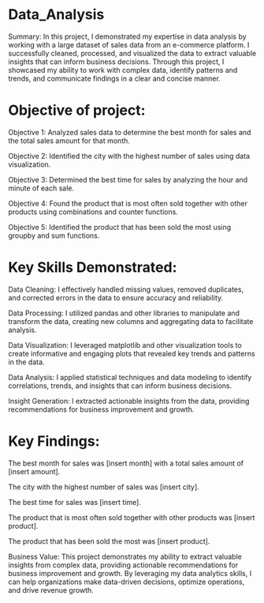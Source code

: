 # Data_Analysis

Summary: In this project, I demonstrated my expertise in data analysis by working with a large dataset of sales data from an e-commerce platform. I successfully cleaned, processed, and visualized the data to extract valuable insights that can inform business decisions. Through this project, I showcased my ability to work with complex data, identify patterns and trends, and communicate findings in a clear and concise manner.

# Objective of project:

Objective 1: Analyzed sales data to determine the best month for sales and the total sales amount for that month.

Objective 2: Identified the city with the highest number of sales using data visualization.

Objective 3: Determined the best time for sales by analyzing the hour and minute of each sale.

Objective 4: Found the product that is most often sold together with other products using combinations and counter functions.

Objective 5: Identified the product that has been sold the most using groupby and sum functions.

# Key Skills Demonstrated:

Data Cleaning: I effectively handled missing values, removed duplicates, and corrected errors in the data to ensure accuracy and reliability.

Data Processing: I utilized pandas and other libraries to manipulate and transform the data, creating new columns and aggregating data to facilitate analysis.

Data Visualization: I leveraged matplotlib and other visualization tools to create informative and engaging plots that revealed key trends and patterns in the data.

Data Analysis: I applied statistical techniques and data modeling to identify correlations, trends, and insights that can inform business decisions.

Insight Generation: I extracted actionable insights from the data, providing recommendations for business improvement and growth.


# Key Findings:


The best month for sales was [insert month] with a total sales amount of [insert amount].

The city with the highest number of sales was [insert city].

The best time for sales was [insert time].

The product that is most often sold together with other products was [insert product].

The product that has been sold the most was [insert product].

Business Value: This project demonstrates my ability to extract valuable insights from complex data, providing actionable recommendations for business improvement and growth. By leveraging my data analytics 
skills, I can help organizations make data-driven decisions, optimize operations, and drive revenue growth.
